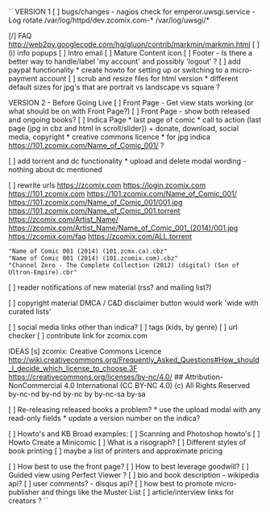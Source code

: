 ``
VERSION 1
[ ] bugs/changes
    - nagios check for emperor.uwsgi.service
    - Log rotate
        /var/log/httpd/dev.zcomix.com-*
        /var/log/uwsgi/*

[/] FAQ
    http://web2py.googlecode.com/hg/gluon/contrib/markmin/markmin.html
[ ] (i) info popups
[ ] Intro email
[ ] Mature Content icon
[ ] Footer - Is there a better way to handle/label 'my account' and possibly 'logout' ?
[ ] add paypal functionality
    * create howto for setting up or switching to a micro-payment account
[ ] scrub and resize files for html version
    * different default sizes for jpg's that are portrait vs landscape vs square ?


VERSION 2 - Before Going Live
[ ] Front Page - Get view stats working (or what should be on with Front Page?)
[ ] Front Page - show both released and ongoing books?
[ ] Indica Page
    * last page of comic
    * call to action (last page (jpg in cbz and html in scroll/slider))
        + donate, download, social media, copyright
    * creative commons licence
    * for jpg indica https://101.zcomix.com/Name_of_Comic_001/  ?

[ ] add torrent and dc functionality
    * upload and delete modal wording - nothing about dc mentioned

[ ] rewrite urls
    https://zcomix.com
    https://login.zcomix.com
    https://101.zcomix.com
    https://101.zcomix.com/Name_of_Comic_001/
    https://101.zcomix.com/Name_of_Comic_001/001.jpg
    https://101.zcomix.com/Name_of_Comic_001.torrent
    https://zcomix.com/Artist_Name/
    https://zcomix.com/Artist_Name/Name_of_Comic_001_(2014)/001.jpg
    https://zcomix.com/faq
    https://zcomix.com/ALL.torrent

    "Name of Comic 001 (2014) (101.zcmx.ca).cbz"
    "Name of Comic 001 (2014) (101.zcomix.com).cbz"
    "Channel Zero - The Complete Collection (2012) (digital) (Son of Ultron-Empire).cbr"

[ ] reader notifications of new material (rss? and mailing list?)

[ ] copyright material
    DMCA / C&D disclaimer button would work
    'wide with curated lists'

[ ] social media links other than indica?
[ ] tags (kids, by genre)
[ ] url checker
[ ] contribute link for zcomix.com

IDEAS
[s] zcomix: Creative Commons Licence
    http://wiki.creativecommons.org/Frequently_Asked_Questions#How_should_I_decide_which_license_to_choose.3F
    https://creativecommons.org/licenses/by-nc/4.0/     ## Attribution-NonCommercial 4.0 International (CC BY-NC 4.0)
    (c) All Rights Reserved
    by-nc-nd
    by-nd
    by-nc
    by
    by-nc-sa
    by-sa

[ ] Re-releasing released books a problem?
    * use the upload modal with any read-only fields
    * update a version number on the indica?

[ ] Howto's and KB
    Broad examples:
    [ ] Scanning and Photoshop howto's
    [ ] Howto Create a Minicomic
    [ ] What is a risograph?
    [ ] Different styles of book printing
        [ ] maybe a list of printers and approximate pricing

[ ] How best to use the front page?
[ ] How to best leverage goodwill?
[ ] Guided view using Perfect Viewer ?
[ ] bio and book description - wikipedia api?
[ ] user comments? - disqus api?
[ ] how best to promote micro-publisher and things like the Muster List
[ ] article/interview links for creators ?
``
